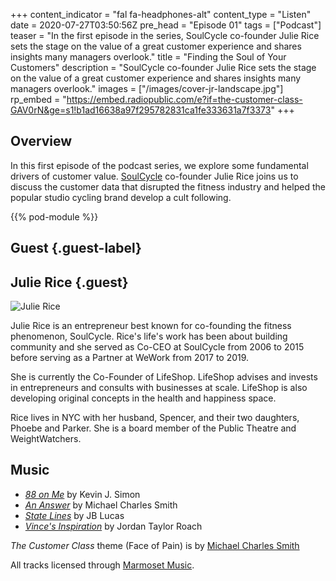 +++
content_indicator = "fal fa-headphones-alt"
content_type = "Listen"
date = 2020-07-27T03:50:56Z
pre_head = "Episode 01"
tags = ["Podcast"]
teaser = "In the first episode in the series, SoulCycle co-founder Julie Rice sets the stage on the value of a great customer experience and shares insights many managers overlook."
title = "Finding the Soul of Your Customers"
description = "SoulCycle co-founder Julie Rice sets the stage on the value of a great customer experience and shares insights many managers overlook."
images = ["/images/cover-jr-landscape.jpg"]
rp_embed = "https://embed.radiopublic.com/e?if=the-customer-class-GAV0rN&ge=s1!b1ad16638a97f295782831ca1fe333631a7f3373"
+++

## Overview

In this first episode of the podcast series, we explore some fundamental drivers of customer value. [SoulCycle](https://www.soul-cycle.com/) co-founder Julie Rice joins us to discuss the customer data that disrupted the fitness industry and helped the popular studio cycling brand develop a cult following.

{{% pod-module %}}

## Guest {.guest-label}
##  Julie Rice {.guest}

![Julie Rice](/images/jr-landscape.jpg)

Julie Rice is an entrepreneur best known for co-founding the fitness phenomenon, SoulCycle. Rice's life's work has been about building community and she served as Co-CEO at SoulCycle from 2006 to 2015 before serving as a Partner at WeWork from 2017 to 2019. 

She is currently the Co-Founder of LifeShop. LifeShop advises and invests in entrepreneurs and consults with businesses at scale. LifeShop is also developing original concepts in the health and happiness space. 

Rice lives in NYC with her husband, Spencer, and their two daughters, Phoebe and Parker.  She is a board member of the Public Theatre and WeightWatchers.

## Music

- *[88 on Me]("https://www.marmosetmusic.com/browse/48113-88-on-me-instrumental")* by Kevin J. Simon
- *[An Answer]("https://www.marmosetmusic.com/browse/3251-an-answer-instrumental")* by Michael Charles Smith
- *[State Lines]("https://www.marmosetmusic.com/browse/42099-state-lines-instrumental")* by JB Lucas
- *[Vince's Inspiration]("https://www.marmosetmusic.com/browse/70923-vince-s-inspiration-instrumental")* by Jordan Taylor Roach

_The Customer Class_ theme (Face of Pain) is by [Michael Charles Smith]("https://www.marmosetmusic.com/artists/michael-charles-smith")

All tracks licensed through [Marmoset Music]("https://www.marmosetmusic.com/").

